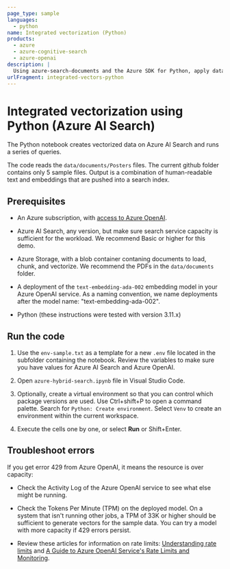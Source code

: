 ```yaml
---
page_type: sample
languages:
  - python
name: Integrated vectorization (Python)
products:
  - azure
  - azure-cognitive-search
  - azure-openai
description: |
  Using azure-search-documents and the Azure SDK for Python, apply data chunking and vectorization in an indexer pipeline.
urlFragment: integrated-vectors-python
---
```


# Integrated vectorization using Python (Azure AI Search)  

The Python notebook creates vectorized data on Azure AI Search and runs a series of queries.

The code reads the `data/documents/Posters` files. The current github folder contains only 5 sample files. Output is a combination of human-readable text and embeddings that are pushed into a search index.

## Prerequisites

- An Azure subscription, with [access to Azure OpenAI](https://aka.ms/oai/access).

- Azure AI Search, any version, but make sure search service capacity is sufficient for the workload. We recommend Basic or higher for this demo.

- Azure Storage, with a blob container contaning documents to load, chunk, and vectorize. We recommend the PDFs in the `data/documents` folder.

- A deployment of the `text-embedding-ada-002` embedding model in your Azure OpenAI service. As a naming convention, we name deployments after the model name: "text-embedding-ada-002".

- Python (these instructions were tested with version 3.11.x)


## Run the code

1. Use the `env-sample.txt` as a template for a new `.env` file located in the subfolder containing the notebook. Review the variables to make sure you have values for Azure AI Search and Azure OpenAI.

1. Open `azure-hybrid-search.ipynb` file in Visual Studio Code.

1. Optionally, create a virtual environment so that you can control which package versions are used. Use Ctrl+shift+P to open a command palette. Search for `Python: Create environment`. Select `Venv` to create an environment within the current workspace.

1. Execute the cells one by one, or select **Run** or Shift+Enter.

## Troubleshoot errors

If you get error 429 from Azure OpenAI, it means the resource is over capacity:

- Check the Activity Log of the Azure OpenAI service to see what else might be running.

- Check the Tokens Per Minute (TPM) on the deployed model. On a system that isn't running other jobs, a TPM of 33K or higher should be sufficient to generate vectors for the sample data. You can try a model with more capacity if 429 errors persist.

- Review these articles for information on rate limits: [Understanding rate limits](https://learn.microsoft.com/azure/ai-services/openai/how-to/quota?tabs=rest#understanding-rate-limits) and [A Guide to Azure OpenAI Service's Rate Limits and Monitoring](https://clemenssiebler.com/posts/understanding-azure-openai-rate-limits-monitoring/).
